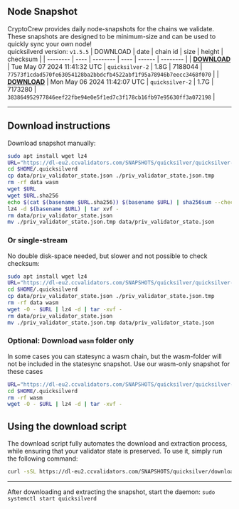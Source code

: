 ## Node Snapshot
CryptoCrew provides daily node-snapshots for the chains we validate. These snapshots are designed to be minimum-size and can be used to quickly sync your own node!  
quicksilverd version: `v1.5.5`
| DOWNLOAD | date | chain id | size | height | checksum |
| -------- | ---- | -------- | ---- | ------ | -------- |
| **[DOWNLOAD](https://dl-eu2.ccvalidators.com/SNAPSHOTS/quicksilver/quicksilver-2_7188044.tar.lz4)** | Tue May 07 2024 11:41:32 UTC | `quicksilver-2` | 1.8G | 7188044 | `77573f1cdad570fe63054128ba2bbdcfb4522abf1f95a78946b7eecc3468f070` |
| **[DOWNLOAD](https://dl-eu2.ccvalidators.com/SNAPSHOTS/quicksilver/quicksilver-2_7173280.tar.lz4)** | Mon May 06 2024 11:42:07 UTC | `quicksilver-2` | 1.7G | 7173280 | `383864952977846eef22fbe94e0e5f1ed7c3f178cb16fb97e95630ff3a072198` |

---

## Download instructions
Download snapshot manually:
```sh
sudo apt install wget lz4
URL="https://dl-eu2.ccvalidators.com/SNAPSHOTS/quicksilver/quicksilver-2_7188044.tar.lz4"
cd $HOME/.quicksilverd
cp data/priv_validator_state.json ./priv_validator_state.json.tmp
rm -rf data wasm
wget $URL
wget $URL.sha256
echo $(cat $(basename $URL.sha256)) $(basename $URL) | sha256sum --check
lz4 -d $(basename $URL) | tar xvf -
rm data/priv_validator_state.json
mv ./priv_validator_state.json.tmp data/priv_validator_state.json
```

### Or single-stream
No double disk-space needed, but slower and not possible to check checksum:
```sh
sudo apt install wget lz4
URL="https://dl-eu2.ccvalidators.com/SNAPSHOTS/quicksilver/quicksilver-2_7188044.tar.lz4"
cd $HOME/.quicksilverd
cp data/priv_validator_state.json ./priv_validator_state.json.tmp
rm -rf data wasm
wget -O - $URL | lz4 -d | tar -xvf -
rm data/priv_validator_state.json
mv ./priv_validator_state.json.tmp data/priv_validator_state.json
```

### Optional: Download `wasm` folder only
In some cases you can statesync a wasm chain, but the wasm-folder will not be included in the statesync snapshot. Use our wasm-only snapshot for these cases
```sh
URL="https://dl-eu2.ccvalidators.com/SNAPSHOTS/quicksilver/quicksilver-2_wasm.tar.lz4"
cd $HOME/.quicksilverd
rm -rf wasm
wget -O - $URL | lz4 -d | tar -xvf -
```



## Using the download script

The download script fully automates the download and extraction process, while ensuring that your validator state is preserved. To use it, simply run the following command:
```sh
curl -sSL https://dl-eu2.ccvalidators.com/SNAPSHOTS/quicksilver/download_snapshot.sh | bash
```
---

After downloading and extracting the snapshot, start the daemon: `sudo systemctl start quicksilverd`

